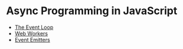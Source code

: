 # Async Programming in JavaScript

* [The Event Loop](event-loop)
* [Web Workers](web-workers)
* [Event Emitters](event-emitter)
